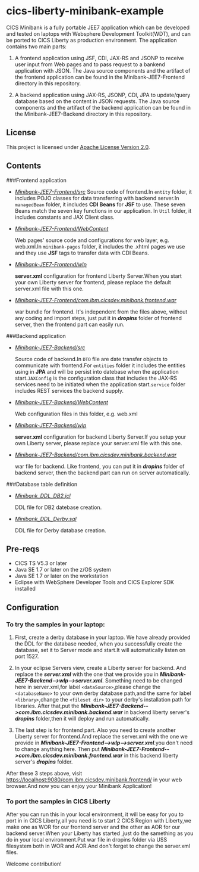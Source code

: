 # cics-liberty-minibank-example

CICS Minibank is a fully portable JEE7 application which can be developed and tested on laptops with Websphere Development Toolkit(WDT), and
can be ported to CICS Liberty as production environment. The application contains two main parts:

1. A frontend application using JSF, CDI, JAX-RS and JSONP to receive user input from Web pages and to pass request to a bankend application with JSON. 
The Java source components and the artifact of the frontend application can be found in the Minibank-JEE7-Frontend directory in this repository.

1. A backend application using JAX-RS, JSONP, CDI, JPA to update/query database based on the content in JSON requests. 
The Java source components and the artifact of the backend application can be found in the Minibank-JEE7-Backend directory in this repository.


## License
This project is licensed under [Apache License Version 2.0](LICENSE).   

## Contents

###Frontend application
- [*Minibank-JEE7-Frontend/src*](Minibank-JEE7-Frontend/src)
	Source code of frontend.In `entity`  folder, it includes POJO classes for data transferring with backend server.In `managedBean` folder, it includes **CDI Beans** for **JSF** to use. These seven Beans match the  seven key functions in our application. In `Util` folder, it includes constants and JAX Client class.
	
- [*Minibank-JEE7-Frontend/WebContent*](Minibank-JEE7-Frontend/WebContent)

	Web pages' source code and configurations for web layer, e.g. web.xml.In `minibank-pages` folder, it includes the .xhtml pages we use and they use **JSF** tags to transfer data with CDI Beans.
	
- [*Minibank-JEE7-Frontend/wlp*](Minibank-JEE7-Frontend/wlp)

	**server.xml** configuration for frontend Liberty Server.When you start your own Liberty server for frontend, please replace the default server.xml file with this one.
	
- [*Minibank-JEE7-Frontend/com.ibm.cicsdev.minibank.frontend.war*](Minibank-JEE7-Frontend/com.ibm.cicsdev.minibank.frontend.war)

	war bundle for frontend. It's independent from the files above, without any coding and import steps, just put it in ***dropins*** folder of frontend server, then the frontend part can easily run.


###Backend application

- [*Minibank-JEE7-Backend/src*](Minibank-JEE7-Backend/src)

	Source code of backend.In `DTO` file are date transfer objects to communicate with frontend.For `entities` folder it includes the entities using in **JPA** and will be persist into datebase when the application start.`JAXConfig` is the configuration class that includes the JAX-RS services need to be initiated when the application start.`service` folder includes REST services the backend supply.
	
- [*Minibank-JEE7-Backend/WebContent*](Minibank-JEE7-Backend/WebContent)

	Web configuration files in this folder, e.g. web.xml
- [*Minibank-JEE7-Backend/wlp*](Minibank-JEE7-Backend/wlp)

	**server.xml** configuration for backend Liberty Server.If you setup your own Liberty server, please replace your server.xml file with this one.
	
- [*Minibank-JEE7-Backend/com.ibm.cicsdev.minibank.backend.war*](Minibank-JEE7-Backend/com.ibm.cicsdev.minibank.backend.war)
	
	war file for backend. Like frontend, you can put it in ***dropins*** folder of backend server, then the backend part can run on server automatically.
	
###Database table definition
- [*Minibank_DDL_DB2.jcl*](DB-Tables/Minibank_DDL_DB2.jcl)

	DDL file for DB2 datebase creation.
- [*Minibank_DDL_Derby.sql*](DB-Tables/Minibank_DDL_Derby.sql)

	DDL file for Derby database creation.

## Pre-reqs

* CICS TS V5.3 or later
* Java SE 1.7 or later on the z/OS system
* Java SE 1.7 or later on the workstation
* Eclipse with WebSphere Developer Tools and CICS Explorer SDK installed


## Configuration


### To try the samples in your laptop:



1. First, create a derby database in your laptop. We have already provided the DDL for the database needed, when you successfully create the database, set it to Server mode and start.It will automatically listen on port 1527. 

1. In your eclipse Servers view, create a Liberty server for backend. And replace the ***server.xml*** with the one that we provide you in ***Minibank-JEE7-Backend-->wlp-->server.xml***.
	Something need to be changed here in server.xml,for label `<dataSource>`,please change the `<databaseName>` to your own derby database path,and the same for label `<library>`,change the `<fileset dir>` to your derby's installation path for libraries.
	After that,put the ***Minibank-JEE7-Backend-->com.ibm.cicsdev.minibank.backend.war*** in backend liberty server's ***dropins*** folder,then it will deploy and run automatically.
1. The last step is for frontend part. Also you need to create another Liberty server for frontend.And replace the server.xml with the one we provide in ***Minibank-JEE7-Frontend-->wlp-->server.xml***.you don't need to change anything here.
	Then put ***Minibank-JEE7-Frontend-->com.ibm.cicsdev.minibank.frontend.war*** in this backend liberty server's ***dropins*** folder.
	
	
After these 3 steps above, visit <https://localhost:9080/com.ibm.cicsdev.minibank.frontend/> in your web browser.And now you can enjoy your Minibank Application!
	

### To port the samples in CICS Liberty
After you can run this in your local environment, it will be easy for you to port in in CICS Liberty,all you need is to start 2 CICS Region with Liberty,we make one as WOR for our frontend server and the other as AOR for our backend server.When your Liberty has started ,just do the samething as you do in your local environment.Put war file in dropins folder via USS filesystem both in WOR and AOR.And don't forget to change the server.xml files.

Welcome contribution!
